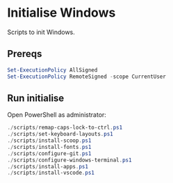 # Initialise Windows

Scripts to init Windows.

## Prereqs

```Powershell
Set-ExecutionPolicy AllSigned
Set-ExecutionPolicy RemoteSigned -scope CurrentUser
```

## Run initialise

Open PowerShell as administrator:
```Powershell
./scripts/remap-caps-lock-to-ctrl.ps1
./scripts/set-keyboard-layouts.ps1
./scripts/install-scoop.ps1
./scripts/install-fonts.ps1
./scripts/configure-git.ps1
./scripts/configure-windows-terminal.ps1
./scripts/install-apps.ps1
./scripts/install-vscode.ps1
```
